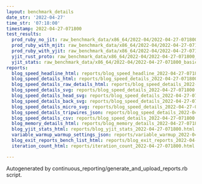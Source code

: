 ```yaml
---
layout: benchmark_details
date_str: '2022-04-27'
time_str: '07:18:00'
timestamp: 2022-04-27-071800
test_results:
  prod_ruby_no_jit: raw_benchmark_data/x86_64/2022-04/2022-04-27-071800_basic_benchmark_prod_ruby_no_jit.json
  prod_ruby_with_mjit: raw_benchmark_data/x86_64/2022-04/2022-04-27-071800_basic_benchmark_prod_ruby_with_mjit.json
  prod_ruby_with_yjit: raw_benchmark_data/x86_64/2022-04/2022-04-27-071800_basic_benchmark_prod_ruby_with_yjit.json
  yjit_rust_proto: raw_benchmark_data/x86_64/2022-04/2022-04-27-071800_basic_benchmark_yjit_rust_proto.json
  yjit_stats: raw_benchmark_data/x86_64/2022-04/2022-04-27-071800_basic_benchmark_yjit_stats.json
reports:
  blog_speed_headline_html: reports/blog_speed_headline_2022-04-27-071800.html
  blog_speed_details_html: reports/blog_speed_details_2022-04-27-071800.html
  blog_speed_details_raw_details_html: reports/blog_speed_details_2022-04-27-071800.raw_details.html
  blog_speed_details_svg: reports/blog_speed_details_2022-04-27-071800.svg
  blog_speed_details_head_svg: reports/blog_speed_details_2022-04-27-071800.head.svg
  blog_speed_details_back_svg: reports/blog_speed_details_2022-04-27-071800.back.svg
  blog_speed_details_micro_svg: reports/blog_speed_details_2022-04-27-071800.micro.svg
  blog_speed_details_tripwires_json: reports/blog_speed_details_2022-04-27-071800.tripwires.json
  blog_speed_details_csv: reports/blog_speed_details_2022-04-27-071800.csv
  blog_memory_details_html: reports/blog_memory_details_2022-04-27-071800.html
  blog_yjit_stats_html: reports/blog_yjit_stats_2022-04-27-071800.html
  variable_warmup_warmup_settings_json: reports/variable_warmup_2022-04-27-071800.warmup_settings.json
  blog_exit_reports_bench_list_html: reports/blog_exit_reports_2022-04-27-071800.bench_list.html
  iteration_count_html: reports/iteration_count_2022-04-27-071800.html

---
```

Autogenerated by continuous_reporting/generate_and_upload_reports.rb script.
